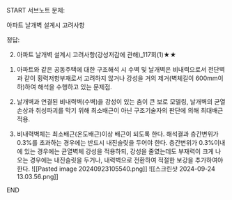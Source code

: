 START
서브노트
문제:

아파트 날개벽 설계시 고려사항 

정답:

2. 아파트 날개벽 설계시 고려사항(강성저감에 관해)_117회(1)★★

1) 아파트와 같은 공동주택에 대한 구조해석 시 수벽 및 날개벽은 비내력으로서 전단벽과 같이 횡력저항부재로서 고려하지 않거나 강성을 거의 제거(벽체길이 600mm이하)하여 해석을 수행하고 있는 문제점. 

2) 날개벽과 연결된 비내력벽(수벽)을 강성이 있는 춤이 큰 보로 모델링, 날개벽의 균열손상과 취성파괴를 막기 위해 최소배근이 아닌 구조기술자의 판단에 의해 최대배근 적용. 
3) 비내력벽체는 최소배근(온도배근)이상 배근이 되도록 한다. 해석결과 층간변위가 0.3%를 초과하는 경우에는 반드시 내진슬릿을 두어야 한다. 층간변위가 0.3%이내에 있는 경우에는 균열벽체 강성을 적용하되, 강성을 줄였는데도 부재력이 크게 나오는 경우에는 내진슬릿을 두거나, 내력벽으로 전환하여 적절한 보강을 추가하여야 한다.
![[Pasted image 20240923105540.png]]
![[스크린샷 2024-09-24 13.03.56.png]]
<!--ID: 1727688301314-->
END